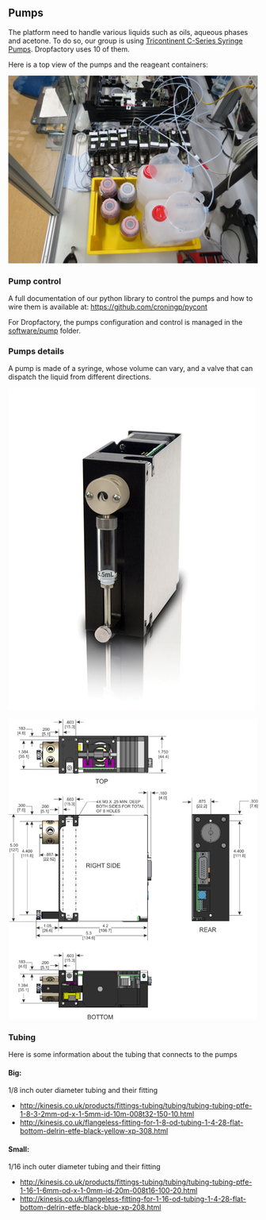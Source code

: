 ## Pumps

The platform need to handle various liquids such as oils, aqueous phases and acetone. To do so, our group is using [Tricontinent C-Series Syringe Pumps](https://www.tricontinent.com/products/syringe-pumps-and-rotary-valves/c-series-syringe-pumps.html). Dropfactory uses 10 of them.

Here is a top view of the pumps and the reageant containers:

![Pumps Top](../media/img/platform/pump_and_reageants_top.jpg)

### Pump control

A full documentation of our python library to control the pumps and how to wire them is available at: https://github.com/croningp/pycont

For Dropfactory, the pumps configuration and control is managed in the [software/pump](../software/pump) folder.

### Pumps details

A pump is made of a syringe, whose volume can vary, and a valve that can dispatch the liquid from different directions.

![Single Pump](../media/img/pumps/tricontinent_C24000.jpg)

![Specs Pump](../media/img/pumps/tricontinent_details.png)

### Tubing

Here is some information about the tubing that connects to the pumps

#### Big:

1/8 inch outer diameter tubing and their fitting

- http://kinesis.co.uk/products/fittings-tubing/tubing/tubing-tubing-ptfe-1-8-3-2mm-od-x-1-5mm-id-10m-008t32-150-10.html
- http://kinesis.co.uk/flangeless-fitting-for-1-8-od-tubing-1-4-28-flat-bottom-delrin-etfe-black-yellow-xp-308.html

#### Small:

1/16 inch outer diameter tubing and their fitting

- http://kinesis.co.uk/products/fittings-tubing/tubing/tubing-tubing-ptfe-1-16-1-6mm-od-x-1-0mm-id-20m-008t16-100-20.html
- http://kinesis.co.uk/flangeless-fitting-for-1-16-od-tubing-1-4-28-flat-bottom-delrin-etfe-black-blue-xp-208.html
